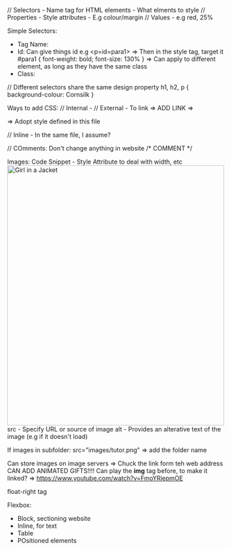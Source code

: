 // Selectors - Name tag for HTML elements - What elments to style
// Properties - Style attributes - E.g colour/margin
// Values - e.g red, 25%


Simple Selectors:
- Tag Name:
- Id: Can give things id e.g <p=id=para1>
=> Then in the style tag, target it
#para1 {
    font-weight: bold;
    font-size: 130%
}
=> Can apply to different element, as long as they have the same class
- Class:

// Different selectors share the same design property
h1, h2, p {
    background-colour: Cornsilk
}

Ways to add CSS:
// Internal -
// External -
To link => ADD LINK =>
<link rel="stylesheet" href="mystyle.css"> => Adopt style defined in this file

// Inline - In the same file, I assume?

// COmments:
Don't change anything in website
/* COMMENT */

Images:
Code Snippet - 
Style Attribute to deal with width, etc
<img src= "img_girl.jpg" alt="Girl in a Jacket" style="width:500px; height:600px;">
src - Specify URL or source of image
alt - Provides an alterative text of the image (e.g if it doesn't load)

If images in subfolder:
src="images/tutor.png" => add the folder name

Can store images on image servers => Chuck the link form teh web address
CAN ADD ANIMATED GIFTS!!!!
Can play the **img** tag before, to make it linked? => https://www.youtube.com/watch?v=FmoYRiepmOE

float-right tag

Flexbox:
- Block, sectioning website
- Inline, for text
- Table
- POsitioned elements
